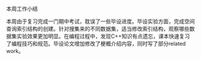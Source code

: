 本周工作小结

本周由于复习完成一门期中考试，耽误了一些毕设进度。毕设实验方面，完成空间查询索引结构的创建。针对搜集来的不同数据集，适当修改索引结构，观察哪些数据集实验效果更加明显。在编程过程中，发现C++知识有点遗忘，课本快速复习了编程技巧和规范。毕设论文增加修改了梗概介绍内容，同时写了部分related work。

